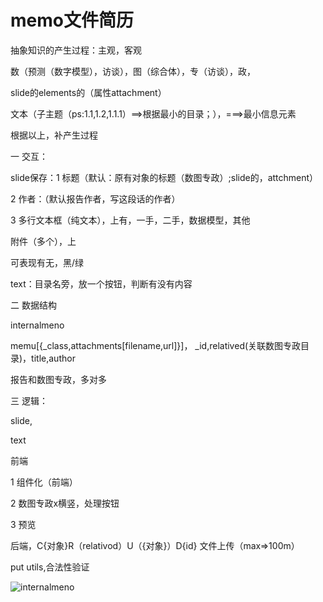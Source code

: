 # memo文件简历

抽象知识的产生过程：主观，客观



数（预测（数字模型），访谈），图（综合体），专（访谈），政，

slide的elements的（属性attachment）

文本（子主题（ps:1.1,1.2,1.1.1）==>根据最小的目录；），===>最小信息元素

根据以上，补产生过程

一 交互：

slide保存：1 标题（默认：原有对象的标题（数图专政）;slide的，attchment）

2 作者：（默认报告作者，写这段话的作者）

3 多行文本框（纯文本），上有，一手，二手，数据模型，其他

 附件（多个），上

可表现有无，黑/绿

text：目录名旁，放一个按钮，判断有没有内容

二 数据结构

internalmeno

memu[{_class,attachments[filename,url]}]， _id,relatived(关联数图专政目录)，title,author

报告和数图专政，多对多

三 逻辑：

 slide,     

text 

前端

1 组件化（前端）

2 数图专政x横竖，处理按钮

3 预览

后端，C{对象}R（relativod）U（{对象}）D{id} 文件上传（max=>100m）

put utils,合法性验证



![internalmeno](C:\note\任务日志\report\assets\internalmeno.jpg)